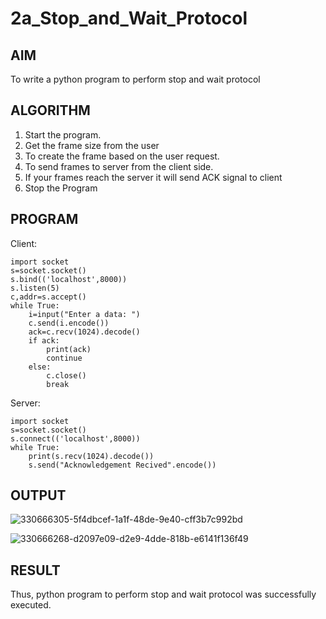 # 2a_Stop_and_Wait_Protocol
## AIM 
To write a python program to perform stop and wait protocol
## ALGORITHM
1. Start the program.
2. Get the frame size from the user
3. To create the frame based on the user request.
4. To send frames to server from the client side.
5. If your frames reach the server it will send ACK signal to client
6. Stop the Program
## PROGRAM
Client:
```
import socket
s=socket.socket()
s.bind(('localhost',8000))
s.listen(5)
c,addr=s.accept()
while True:
    i=input("Enter a data: ")
    c.send(i.encode())
    ack=c.recv(1024).decode()
    if ack:
        print(ack)
        continue
    else:
        c.close()
        break
```
Server:
```
import socket
s=socket.socket()
s.connect(('localhost',8000))
while True:
    print(s.recv(1024).decode())
    s.send("Acknowledgement Recived".encode())
```

## OUTPUT



![330666305-5f4dbcef-1a1f-48de-9e40-cff3b7c992bd](https://github.com/Subhikshaa13/2a_Stop_and_Wait_Protocol/assets/118787344/b9941a4e-0cd8-4f4b-9de9-8d38360f3395)

![330666268-d2097e09-d2e9-4dde-818b-e6141f136f49](https://github.com/Subhikshaa13/2a_Stop_and_Wait_Protocol/assets/118787344/6803f21a-a24c-4ca8-90bb-17e5f2d09f52)

## RESULT
Thus, python program to perform stop and wait protocol was successfully executed.
